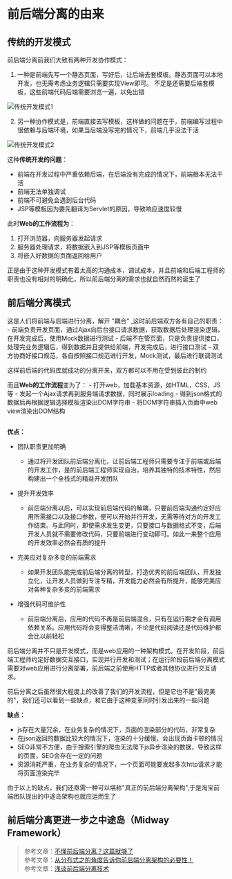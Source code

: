 # 前后端分离的由来

## 传统的开发模式

前后端分离前我们大致有两种开发协作模式：

  1. 一种是前端先写一个静态页面，写好后，让后端去套模板。静态页面可以本地开发，也无需考虑业务逻辑只需要实现View即可。
  不足是还需要后端套模板，这些前端代码后端需要浏览一遍，以免出错

   ![传统开发模式1]()

  2. 另一种协作模式是，前端直接去写模板，这样做的问题在于，前端编写过程中很依赖与后端环境，如果当后端没写完的情况下，前端几乎没法干活
  
   ![传统开发模式2]()
    
这种**传统开发的问题**：
  - 前端在开发过程中严重依赖后端，在后端没有完成的情况下，前端根本无法干活
  - 前端无法单独调试
  - 前端不可避免会遇到后台代码
  - JSP等模板因为要先翻译为Servlet的原因，导致响应速度较慢
  
此时**Web的工作流程为**：
  1. 打开浏览器，向服务器发起请求
  2. 服务器处理请求，将数据嵌入到JSP等模板页面中
  3. 将嵌入好数据的页面返回给用户

正是由于这种开发模式有着太高的沟通成本，调试成本，并且前端和后端工程师的职责也没有相对的明确化，所以前后端分离的需求也就自然而然的诞生了

## 前后端分离模式

  这是人们将前端与后端进行分离，解开 "耦合" ,这时前后端双方各有自己的职责：
    - 前端负责开发页面，通过Ajax向后台接口请求数据，获取数据后处理渲染逻辑，在开发完成后，使用Mock数据进行测试
    - 后端不在管页面，只是负责提供接口，处理完业务逻辑后，得到数据并且提供给前端，开发完成后，进行接口测试
    - 双方协商好接口规范，各自按照接口规范进行开发，Mock测试，最后进行联调测试
    
    
  这样前后端的代码库就成功的分离开来，双方都可以不用在受到彼此的制约
    
  而且**Web的工作流程**变为了：
    - 打开web，加载基本资源，如HTML，CSS，JS等
    - 发起一个Ajax请求再到服务端请求数据，同时展示loading
    - 得到json格式的数据后再根据逻辑选择模板渲染出DOM字符串
    - 将DOM字符串插入页面中web view渲染出DOM结构
    
  ![]()
    
  **优点：**</br>
  - 团队职责更加明确

    - 通过将开发团队前后端分离化，让前后端工程师只需要专注于前端或后端的开发工作，是的前后端工程师实现自治，培养其独特的技术特性，然后构建出一个全栈式的精益开发团队

  - 提升开发效率

    - 前后端分离以后，可以实现前后端代码的解耦，只要前后端沟通约定好应用所需接口以及接口参数，便可以开始并行开发，无需等待对方的开发工作结束。与此同时，即使需求发生变更，只要接口与数据格式不变，后端开发人员就不需要修改代码，只要前端进行变动即可。如此一来整个应用的开发效率必然会有质的提升

  - 完美应对复杂多变的前端需求

    - 如果开发团队能完成前后端分离的转型，打造优秀的前后端团队，开发独立化，让开发人员做到专注专精，开发能力必然会有所提升，能够完美应对各种复杂多变的前端需求

  - 增强代码可维护性

    - 前后端分离后，应用的代码不再是前后端混合，只有在运行期才会有调用依赖关系。应用代码将会变得整洁清晰，不论是代码阅读还是代码维护都会比以前轻松

      
  前后端分离并不只是开发模式，而是web应用的一种架构模式。在开发阶段，前后端工程师约定好数据交互接口，实现并行开发和测试；在运行阶段前后端分离模式需要对web应用进行分离部署，前后端之前使用HTTP或者其他协议进行交互请求。
  
  前后分离之后虽然很大程度上的改善了我们的开发流程，但是它也不是"最完美的"，我们还可以看到一些缺点，和它由于这种变革同时引发出来的一些问题
  
  **缺点：**</br>
  - js存在大量冗余，在业务复杂的情况下，页面的渲染部分的代码，非常复杂
  - 在json返回的数据比较大的情况下，渲染的十分缓慢，会出现页面卡顿的情况
  - SEO非常不方便，由于搜索引擎的爬虫无法爬下js异步渲染的数据，导致这样的页面，SEO会存在一定的问题
  - 资源消耗严重，在业务复杂的情况下，一个页面可能要发起多次http请求才能将页面渲染完毕

  由于以上的缺点，我们还亟需一种可以堪称"真正的前后端分离架构",于是淘宝前端团队提出的中途岛架构也就应运而生了

## 前后端分离更进一步之中途岛（Midway Framework）



> 参考文章：[不懂前后端分离？这篇就够了](https://zhuanlan.zhihu.com/p/66711706)</br>
> 参考文章：[从分布式之的角度告诉你前后端分离架构的必要性！](https://mp.weixin.qq.com/s/bSl1FKWFznVzn_1wbBoOCA)</br>
> 参考文章：[浅谈前后端分离技术](https://zhuanlan.zhihu.com/p/20534796)
